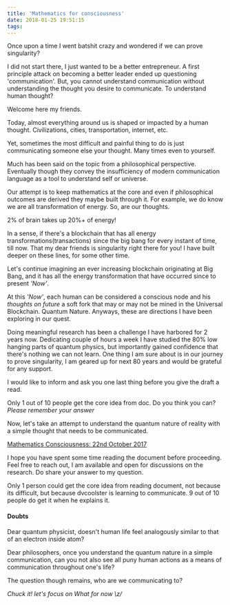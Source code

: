 ```yaml
---
title: 'Mathematics for consciousness'
date: 2018-01-25 19:51:15
tags:
---
```

Once upon a time I went batshit crazy and wondered if we can prove singularity?

I did not start there, I just wanted to be a better entrepreneur. A first principle attack on becoming a better leader ended up questioning 'communication'. But, you cannot understand communication without understanding the thought you desire to communicate. To understand human thought?

Welcome here my friends.

Today, almost everything around us is shaped or impacted by a human thought. Civilizations, cities, transportation, internet, etc.

Yet, sometimes the most difficult and painful thing to do is just communicating someone else your thought. Many times even to yourself.

Much has been said on the topic from a philosophical perspective. Eventually though they convey the insufficiency of modern communication language as a tool to understand self or universe.

Our attempt is to keep mathematics at the core and even if philosophical outcomes are derived they maybe built through it. For example, we do know we are all transformation of energy. So, are our thoughts.

2% of brain takes up 20%+ of energy!

In a sense, if there's a blockchain that has all energy transformations(transactions) since the big bang for every instant of time, till now. That my dear friends is singularity right there for you! I have built deeper on these lines, for some other time.

Let's continue imagining an ever increasing blockchain originating at Big Bang, and it has all the energy transformation that have occurred since to present _'Now'_.

At this _'Now'_, each human can be considered a conscious node and his _thoughts on future_ a soft fork that may or may not be mined in the Universal Blockchain. Quantum Nature. Anyways, these are directions I have been exploring in our quest.

Doing meaningful research has been a challenge I have harbored for 2 years now. Dedicating couple of hours a week I have studied the 80% low hanging parts of quantum physics, but importantly gained confidence that there's nothing we can not learn. One thing I am sure about is in our journey to prove singularity, I am geared up for next 80 years and would be grateful for any support.

I would like to inform and ask you one last thing before you give the draft a read.

Only 1 out of 10 people get the core idea from doc. Do you think you can?
*Please remember your answer*

Now, let's take an attempt to understand the quantum nature of reality with a simple thought that needs to be communicated.

[Mathematics Consciousness: 22nd October 2017](https://drive.google.com/file/d/1gYuvkZcet1uhIbRxyEieTOjLRdJjILcE/view?usp=sharing)

I hope you have spent some time reading the document before proceeding. Feel free to reach out, I am available and open for discussions on the research. Do share your answer to my question.

Only 1 person could get the core idea from reading document, not because its difficult, but because dvcoolster is learning to communicate. 9 out of 10 people do get it when he explains it.

#### Doubts
Dear quantum physicist, doesn't human life feel analogously similar to that of an electron inside atom?

Dear philosophers, once you understand the quantum nature in a simple communication, can you not also see all puny human actions as a means of communication throughout one's life?

The question though remains, who are we communicating to?

_Chuck it! let's focus on What for now \z/_
